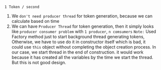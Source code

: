 `1 Token / second`
1. We `don't need producer thread` for token generation, because we can calculate based on time
2. We can have `Producer Thread` for token generation, then it simply looks like `producer consumer problem` with `1 producer`, `n comsumers`
    `Note:` Used Factory method just to start background thread generating tokens, 
            Otherwise, we have to use do it in constructor itself which is bad, it could use `this` object without completing the object creation process. In our case, we start thread in the end of construction. it would work because it has created all the variables by the time we start the thread. But this is not good design.